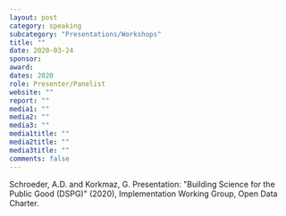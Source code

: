 ```yaml
---
layout: post
category: speaking
subcategory: "Presentations/Workshops"
title: ""
date: 2020-03-24
sponsor:
award:
dates: 2020
role: Presenter/Panelist
website: ""
report: ""
media1: ""
media2: ""
media3: ""
media1title: ""
media2title: ""
media3title: ""
comments: false
---
```


Schroeder, A.D. and Korkmaz, G. Presentation: "Building Science for the Public Good (DSPG)" (2020), Implementation Working Group, Open Data Charter.
